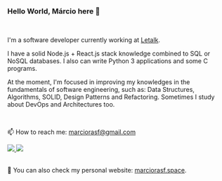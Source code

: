 ### Hello World, Márcio here 👋

<br>

I'm a software developer currently working at [Letalk](https://www.letalk.com.br/).

I have a solid Node.js + React.js stack knowledge combined to SQL or NoSQL databases. I also can write Python 3 applications and some C programs.

At the moment, I'm focused in improving my knowledges in the fundamentals of software engineering, such as: Data Structures, Algorithms, SOLID, Design Patterns and Refactoring. Sometimes I study about DevOps and Architectures too.


<br>

📫 How to reach me: marciorasf@gmail.com

<a href="mailto:marciorasf@gmail.com">
    <img src="https://img.shields.io/badge/Gmail-D14836?style=for-the-badge&logo=gmail&logoColor=white" />    
</a>

<a href="https://www.linkedin.com/in/marciorasf/">
    <img src="https://img.shields.io/badge/LinkedIn-0077B5?style=for-the-badge&logo=linkedin&logoColor=white" />    
</a>
  
<br>

<br>

:telescope:	You can also check my personal website: [marciorasf.space](https://marciorasf.space).
